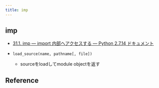 ```yaml
---
title: imp
---
```


## imp
* [31.1. imp — import 内部へアクセスする — Python 2.7.14 ドキュメント](http://docs.python.jp/2/library/imp.html)


* `load_source(name, pathname[, file])`
    * sourceをloadしてmodule objectを返す

## Reference

